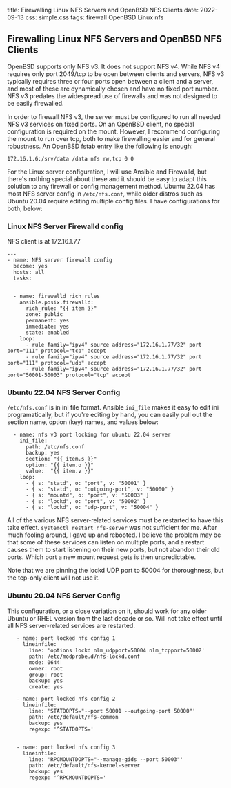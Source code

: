 title: Firewalling Linux NFS Servers and OpenBSD NFS Clients
date: 2022-09-13
css: simple.css
tags: firewall OpenBSD Linux nfs


## Firewalling Linux NFS Servers and OpenBSD NFS Clients

OpenBSD supports only NFS v3. It does not support NFS v4. While NFS v4 requires only port 2049/tcp to be open between clients and servers, NFS v3 typically requires three or four ports open between a client and a server, and most of these are dynamically chosen and have no fixed port number. NFS v3 predates the widespread use of firewalls and was not designed to be easily firewalled.

In order to firewall NFS v3, the server must be configured to run all needed NFS v3 services on fixed ports. On an OpenBSD client, no special configuration is required on the mount. However, I recommend configuring the mount to run over tcp, both to make firewalling easier and for general robustness. An OpenBSD fstab entry like the following is enough:

    172.16.1.6:/srv/data /data nfs rw,tcp 0 0

For the Linux server configuration, I will use Ansible and Firewalld, but there's nothing special about these and it should be easy to adapt this solution to any firewall or config management method. Ubuntu 22.04 has most NFS server config in ```/etc/nfs.conf```, while older distros such as Ubuntu 20.04 require editing multiple config files. I have configurations for both, below:

### Linux NFS Server Firewalld config

NFS client is at 172.16.1.77

```
---
- name: NFS server firewall config
  become: yes
  hosts: all
  tasks:


  - name: firewalld rich rules
    ansible.posix.firewalld:
      rich_rule: "{{ item }}"
      zone: public
      permanent: yes
      immediate: yes
      state: enabled
    loop:
      - rule family="ipv4" source address="172.16.1.77/32" port port="111" protocol="tcp" accept
      - rule family="ipv4" source address="172.16.1.77/32" port port="111" protocol="udp" accept
      - rule family="ipv4" source address="172.16.1.77/32" port port="50001-50003" protocol="tcp" accept
```

### Ubuntu 22.04 NFS Server Config

```/etc/nfs.conf``` is in ini file format. Ansible ```ini_file``` makes it easy to edit ini programatically, but if you're editing by hand, you can easily pull out the section name, option (key) names, and values below:


```
  - name: nfs v3 port locking for ubuntu 22.04 server
    ini_file:
      path: /etc/nfs.conf
      backup: yes
      section: "{{ item.s }}"
      option: "{{ item.o }}"
      value:  "{{ item.v }}"
    loop:
      - { s: "statd", o: "port", v: "50001" }
      - { s: "statd", o: "outgoing-port", v: "50000" }
      - { s: "mountd", o: "port", v: "50003" }
      - { s: "lockd", o: "port", v: "50002" }
      - { s: "lockd", o: "udp-port", v: "50004" }
```

All of the various NFS server-related services must be restarted to have this take effect. ```systemctl restart nfs-server``` was not sufficient for me. After much fooling around, I gave up and rebooted. I believe the problem may be that some of these services can listen on multiple ports, and a restart causes them to start listening on their new ports, but not abandon their old ports. Which port a new mount request gets is then unpredictable. 

Note that we are pinning the lockd UDP port to 50004 for thoroughness, but the tcp-only client will not use it. 


### Ubuntu 20.04 NFS Server Config  

This configuration, or a close variation on it, should work for any older Ubuntu or RHEL version from the last decade or so. Will not take effect until all NFS server-related services are restarted. 

```
   - name: port locked nfs config 1
     lineinfile:
       line: 'options lockd nlm_udpport=50004 nlm_tcpport=50002' 
       path: /etc/modprobe.d/nfs-lockd.conf
       mode: 0644
       owner: root
       group: root
       backup: yes
       create: yes
   
   - name: port locked nfs config 2
     lineinfile:
       line: 'STATDOPTS="--port 50001 --outgoing-port 50000"'
       path: /etc/default/nfs-common
       backup: yes
       regexp: '^STATDOPTS='
 
 
   - name: port locked nfs config 3
     lineinfile:
       line: 'RPCMOUNTDOPTS="--manage-gids --port 50003"'
       path: /etc/default/nfs-kernel-server
       backup: yes
       regexp: '^RPCMOUNTDOPTS='
```
